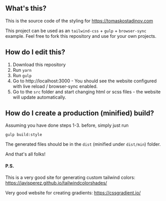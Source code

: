 ## What's this?

This is the source code of the styling for https://tomaskostadinov.com

This project can be used as an `tailwind-css` + `gulp` + `browser-sync` example.
Feel free to fork this repository and use for your own projects.

## How do I edit this?

1. Download this repository
2. Run `yarn`
3. Run `gulp`
4. Go to http://localhost:3000 - You should see the website configured with live reload / browser-sync enabled.
5. Go to the `src` folder and start changing html or scss files - the website will update automatically. 

## How do I create a production (minified) build?

Assuming you have done steps 1-3. before, simply just run

`gulp build:style` 

The generated files should be in the `dist` (minified under `dist/min`) folder.


And that's all folks!

#### P.S.

This is a very good site for generating custom tailwind colors: 
https://javisperez.github.io/tailwindcolorshades/

Very good website for creating gradients:
https://cssgradient.io/
